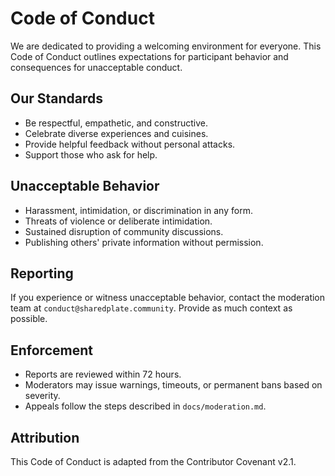 # Code of Conduct

We are dedicated to providing a welcoming environment for everyone. This Code of Conduct outlines expectations for participant behavior and consequences for unacceptable conduct.

## Our Standards

* Be respectful, empathetic, and constructive.
* Celebrate diverse experiences and cuisines.
* Provide helpful feedback without personal attacks.
* Support those who ask for help.

## Unacceptable Behavior

* Harassment, intimidation, or discrimination in any form.
* Threats of violence or deliberate intimidation.
* Sustained disruption of community discussions.
* Publishing others' private information without permission.

## Reporting

If you experience or witness unacceptable behavior, contact the moderation team at `conduct@sharedplate.community`. Provide as much context as possible.

## Enforcement

* Reports are reviewed within 72 hours.
* Moderators may issue warnings, timeouts, or permanent bans based on severity.
* Appeals follow the steps described in `docs/moderation.md`.

## Attribution

This Code of Conduct is adapted from the Contributor Covenant v2.1.
